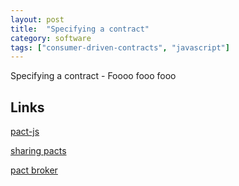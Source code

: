 ```yaml
---
layout: post
title:  "Specifying a contract"
category: software
tags: ["consumer-driven-contracts", "javascript"]
---
```


<p class="excerpt">
Specifying a contract - Foooo fooo fooo
</p>
<span class="readmore"/>

## Links

[pact-js](https://github.com/pact-foundation/pact-js)

[sharing pacts](docs.pact.io/documentation/sharings_pacts.html)

[pact broker](https://github.com/bethesque/pact_broker)
